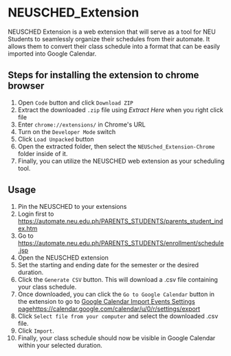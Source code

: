 # NEUSCHED_Extension
NEUSCHED Extension is a web extension that will serve as a tool for NEU Students to seamlessly organize their schedules from their automate. It allows them to convert their class schedule into a format that can be easily imported into Google Calendar.

## Steps for installing the extension to chrome browser
1. Open `Code` button and click `Download ZIP`
2. Extract the downloaded `.zip` file using _Extract Here_ when you right click file
3. Enter `chrome://extensions/` in Chrome's URL
4. Turn on the `Developer Mode` switch
5. Click `Load Unpacked` button
6. Open the extracted folder, then select the `NEUSched_Extension-Chrome` folder inside of it.
7. Finally, you can utilize the NEUSCHED web extension as your scheduling tool.

## Usage
1. Pin the NEUSCHED to your extensions
2. Login first to https://automate.neu.edu.ph/PARENTS_STUDENTS/parents_student_index.htm
3. Go to https://automate.neu.edu.ph/PARENTS_STUDENTS/enrollment/schedule.jsp
4. Open the NEUSCHED extension
5. Set the starting and ending date for the semester or the desired duration.
6. Click the `Generate CSV` button. This will download a .csv file containing your class schedule.
7. Once downloaded, you can click the `Go to Google Calendar` button in the extension to go to [Google Calendar Import Events Settings page](https://calendar.google.com/calendar/u/0/r/settings/export)https://calendar.google.com/calendar/u/0/r/settings/export
8. Click `Select file from your computer` and select the downloaded .csv file.
9. Click `Import`.
10. Finally, your class schedule should now be visible in Google Calendar within your selected duration.
